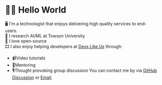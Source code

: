 # 👋🏾 Hello World
🖥️ I'm a technologist that enjoys delivering high quality services to end-users. \
🤖 I research AI/ML at Towson University \
💖 I love open-source \
🎞️ I also enjoy helping developers at [Devs Like Us](https://devslike.us) through:
  - 📹Video tutorials 
  - 🤝Mentoring 
  - 🎙️Thought provoking group discussion 
You can contact me by via [GitHub Discussion](https://github.com/tpugh/tpugh/discussions) or [Email](mailto:terrence@devslike.us).
